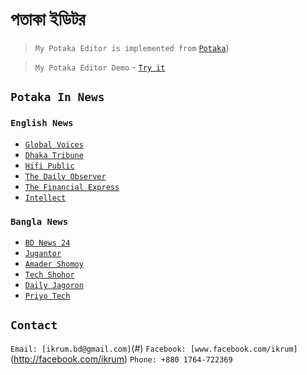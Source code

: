 # পতাকা ইডিটর 
> ```My Potaka Editor is implemented from``` [```Potaka```](https://github.com/ikrum/potaka))

> ```My Potaka Editor Demo``` - [```Try it```](https://anisurrahmanju.github.io/Potaka-Editor/)

## ```Potaka In News```
### ```English News```
  * [```Global Voices```](https://globalvoices.org/2016/08/30/theres-finally-a-programming-language-in-bengali-script-thanks-to-potaka/)
  * [```Dhaka Tribune```](http://www.dhakatribune.com/feature/tech/2016/08/20/bangla-programming-language-potaka-launched/)
  * [```Hifi Public```](http://hifipublic.com/2016/08/22/potaka-first-bangla-programming-language/)
  * [```The Daily Observer```](http://www.observerbd.com/details.php?id=30803)
  * [```The Financial Express```](http://www.thefinancialexpress-bd.com/2016/08/31/44160/POTAKA,-Bangla-programming-language-launched)
  * [```Intellect```](http://www.intellect.com.bd/details/515/potaka-the-first-bangla-programming-language)

### ```Bangla News```
  * [```BD News 24```](http://bangla.bdnews24.com/tech/article1203516.bdnews)
  * [```Jugantor```](http://www.jugantor.com/online/it-world/2016/08/22/22889/বাংলায়-প্রোগ্রামিং-ভাষা-‘পতাকা’)
  * [```Amader Shomoy```](http://www.dainikamadershomoy.com/todays-paper/features/technology-time/32993/প্রোগ্রামিং-লিখি-বাংলা-ভাষায়)
  * [```Tech Shohor```](http://techshohor.com/news/66417)
  * [```Daily Jagoron```](http://dailyjagoran.com/scitech/bangla-programming-language-launched/)
  * [```Priyo Tech```](http://tech.priyo.com/news/2016/8/21/32938-%E0%A6%AC%E0%A6%BE%E0%A6%82%E0%A6%B2%E0%A6%BE-%E0%A6%AD%E0%A6%BE%E0%A6%B7%E0%A6%BE%E0%A7%9F-%E0%A6%AA%E0%A7%8D%E0%A6%B0%E0%A7%8B%E0%A6%97%E0%A7%8D%E0%A6%B0%E0%A6%BE%E0%A6%AE%E0%A6%BF%E0%A6%82-%E0%A6%95%E0%A6%B0%E0%A6%BE-%E0%A6%AF%E0%A6%BE%E0%A6%AC%E0%A7%87-%E0%A6%AA%E0%A6%A4%E0%A6%BE%E0%A6%95%E0%A6%BE%E0%A7%9F)

## ```Contact```
```Email: [ikrum.bd@gmail.com]```(#)
```Facebook: [www.facebook.com/ikrum]```(http://facebook.com/ikrum)
```Phone: +880 1764-722369```
